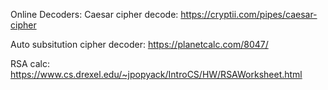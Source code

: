 Online Decoders:
Caesar cipher decode: https://cryptii.com/pipes/caesar-cipher


Auto subsitution cipher decoder: https://planetcalc.com/8047/

RSA calc: https://www.cs.drexel.edu/~jpopyack/IntroCS/HW/RSAWorksheet.html
